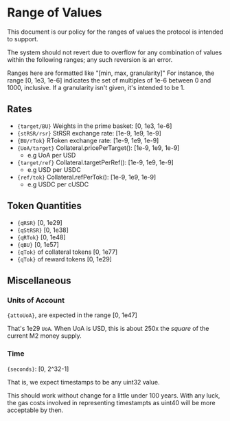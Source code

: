 # Range of Values

This document is our policy for the ranges of values the protocol is intended to support.

The system should not revert due to overflow for any combination of values within the following ranges; any such reversion is an error.

Ranges here are formatted like "[min, max, granularity]" For instance, the range [0, 1e3, 1e-6] indicates the set of multiples of 1e-6 between 0 and 1000, inclusive. If a granularity isn't given, it's intended to be 1.


## Rates

- `{target/BU}` Weights in the prime basket: [0, 1e3, 1e-6]
- `{stRSR/rsr}` StRSR exchange rate: [1e-9, 1e9, 1e-9]
- `{BU/rTok}` RToken exchange rate: [1e-9, 1e9, 1e-9]
- `{UoA/target}` Collateral.pricePerTarget(): [1e-9, 1e9, 1e-9]
  - e.g UoA per USD
- `{target/ref}` Collateral.targetPerRef(): [1e-9, 1e9, 1e-9]
  - e.g USD per USDC
- `{ref/tok}` Collateral.refPerTok(): [1e-9, 1e9, 1e-9]
  - e.g USDC per cUSDC

## Token Quantities

- `{qRSR}` [0, 1e29]
- `{qStRSR}` [0, 1e38]
- `{qRTok}` [0, 1e48]
- `{qBU}` [0, 1e57]
- `{qTok}` of collateral tokens [0, 1e77]
- `{qTok}` of reward tokens [0, 1e29]


## Miscellaneous

### Units of Account

`{attoUoA}`, are expected in the range [0, 1e47]

That's 1e29 `UoA`. When UoA is USD, this is about 250x the _square_ of the current M2 money supply.

### Time

`{seconds}`: [0, 2^32-1]

That is, we expect timestamps to be any uint32 value.

This should work without change for a little under 100 years. With any luck, the gas costs involved in representing timestampts as uint40 will be more acceptable by then.
